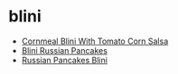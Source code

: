 # blini

 * [Cornmeal Blini With Tomato Corn Salsa](../../index/c/cornmeal-blini-with-tomato-corn-salsa-1225.json)
 * [Blini Russian Pancakes](../../index/b/blini-russian-pancakes.json)
 * [Russian Pancakes   Blini](../../index/r/russian-pancakes---blini.json)
